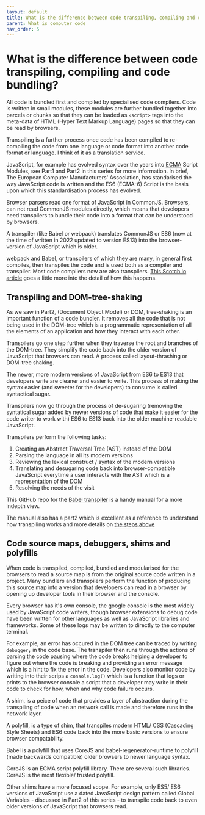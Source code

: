 ```yaml
---
layout: default
title: What is the difference between code transpiling, compiling and code bundling?
parent: What is computer code
nav_order: 5
---
```


# What is the difference between code transpiling, compiling and code bundling?

All code is bundled first and compiled by specialised code compilers. Code is written in small modules, these modules are further bundled together into parcels or chunks so that they can be loaded as `<script>` tags into the meta-data of HTML (Hyper Text Markup Language) pages so that they can be read by browsers.

Transpiling is a further process once code has been compiled to re-compiling the code from one language or code format into another code format or language. I think of it as a translation service.

JavaScript, for example has evolved syntax over the years into [ECMA](https://en.wikipedia.org/wiki/Ecma_International) Script Modules, see Part1 and Part2 in this series for more information. In brief, The European Computer Manufacturers' Association, has standarised the way JavaScript code is written and the ES6 (ECMA-6) Script is the basis upon which this standardisation process has evolved.

Browser parsers read one format of JavaScript in CommonJS. Browsers, can not read CommonJS modules directly, which means that developers need transpilers to bundle their code into a format that can be understood by browsers.

A transpiler (like Babel or webpack) translates CommonJS or ES6 (now at the time of written in 2022 updated to version ES13) into the browser-version of JavaScript which is older.

webpack and Babel, or transpilers of which they are many, in general first compiles, then transpiles the code and is used both as a compiler and transpiler. Most code compilers now are also transpilers. [This Scotch.io article](https://scotch.io/tutorials/javascript-transpilers-what-they-are-why-we-need-them#:~:text=Transpilers%2C%20or%20source%2Dto%2D,are%20said%20to%20target%20JavaScript.) goes a little more into the detail of how this happens.

## Transpiling and DOM-tree-shaking

As we saw in Part2, (Document Object Model) or DOM, tree-shaking is an important function of a code bundler. It removes all the code that is not being used in the DOM-tree which is a programmatic representation of all the elements of an application and how they interact with each other. 

Transpilers go one step further when they traverse the root and branches of the DOM-tree. They simplify the code back into the older version of JavaScript that browsers can read. A process called layout-thrashing or DOM-tree shaking.

The newer, more modern versions of JavaScript from ES6 to ES13 that developers write are cleaner and easier to write. This process of making the syntax easier (and sweeter for the developers) to consume is called syntactical sugar.

Transpilers now go through the process of de-sugaring (removing the syntatical sugar added by newer versions of code that make it easier for the code writer to work with) ES6 to ES13 back into the older machine-readable JavaScript.

Transpilers perform the following tasks:

1. Creating an Abstract Traversal Tree (AST) instead of the DOM
2. Parsing the language in all its modern versions
3. Reviewing the lexical construct / syntax of the modern versions
4. Translating and desugaring code back into browser-compatible JavaScript everytime a user interacts with the AST which is a representation of the DOM
5. Resolving the needs of the visit

This GitHub repo for the [Babel transpiler](https://github.com/jamiebuilds/babel-handbook/blob/master/translations/en/user-handbook.md) is a handy manual for a more indepth view.

The manual also has a part2 which is excellent as a reference to understand how transpiling works and more details on [the steps above](https://github.com/jamiebuilds/babel-handbook/blob/master/translations/en/plugin-handbook.md)

## Code source maps, debuggers, shims and polyfills

When code is transpiled, compiled, bundled and modularised for the browsers to read a source map is from the original source code written in a project. Many bundlers and transpilers perform the function of producing this source map into a version that developers can read in a browser by opening up developer tools in their browser and the console.

Every browser has it's own console, the google console is the most widely used by JavaScript code writers, though browser extensions to debug code have been written for other languages as well as JavaScript libraries and frameworks. Some of these logs may be written to directly to the computer terminal.

For example, an error has occured in the DOM tree can be traced by writing `debugger;` in the code base. The transpiler then runs through the actions of parsing the code pausing where the code breaks helping a developer to figure out where the code is breaking and providing an error message which is a hint to fix the error in the code. Developers also monitor code by writing into their scrips a `console.log()` which is a function that logs or prints to the browser console a script that a developer may write in their code to check for how, when and why code failure occurs.

A shim, is a peice of code that provides a layer of abstraction during the transpiling of code when an network call is made and therefore runs in the network layer.

A polyfill, is a type of shim, that transpiles modern HTML/ CSS (Cascading Style Sheets) and ES6 code back into the more basic versions to ensure browser compatability.

Babel is a polyfill that uses CoreJS and babel-regenerator-runtime to polyfill (made backwards compatible) older browsers to newer language syntax.

CoreJS is an ECMA script polyfill library. There are several such libraries. CoreJS is the most flexible/ trusted polyfill.

Other shims have a more focused scope. For example, only ES5/ ES6  versions of JavaScript use a dated JavaScript design pattern called Global Variables - discussed in Part2 of this series - to transpile code back to even older versions of JavaScript that browsers read.
